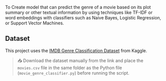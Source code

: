 To Create  model that can predict the genre of a movie based on its plot summary or other textual information by using techniques like TF-IDF or word embeddings with classifiers such as Naive Bayes, Logistic Regression, or Support Vector Machines.
## Dataset

This project uses the [IMDB Genre Classification Dataset](https://www.kaggle.com/datasets/hijest/genre-classification-dataset-imdb) from Kaggle.

> 📥 Download the dataset manually from the link and place the `movies.csv` file in the same folder as the Python file (`movie_genre_classifier.py`) before running the script.


